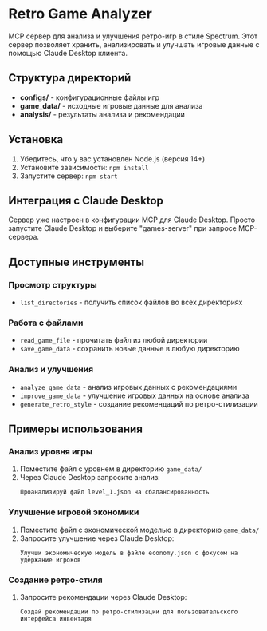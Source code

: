 # Retro Game Analyzer

MCP сервер для анализа и улучшения ретро-игр в стиле Spectrum. Этот сервер позволяет хранить, анализировать и улучшать игровые данные с помощью Claude Desktop клиента.

## Структура директорий

- **configs/** - конфигурационные файлы игр
- **game_data/** - исходные игровые данные для анализа
- **analysis/** - результаты анализа и рекомендации

## Установка

1. Убедитесь, что у вас установлен Node.js (версия 14+)
2. Установите зависимости: `npm install`
3. Запустите сервер: `npm start`

## Интеграция с Claude Desktop

Сервер уже настроен в конфигурации MCP для Claude Desktop. Просто запустите Claude Desktop и выберите "games-server" при запросе MCP-сервера.

## Доступные инструменты

### Просмотр структуры

- `list_directories` - получить список файлов во всех директориях

### Работа с файлами

- `read_game_file` - прочитать файл из любой директории
- `save_game_data` - сохранить новые данные в любую директорию

### Анализ и улучшения

- `analyze_game_data` - анализ игровых данных с рекомендациями
- `improve_game_data` - улучшение игровых данных на основе анализа
- `generate_retro_style` - создание рекомендаций по ретро-стилизации

## Примеры использования

### Анализ уровня игры

1. Поместите файл с уровнем в директорию `game_data/`
2. Через Claude Desktop запросите анализ: 
   ```
   Проанализируй файл level_1.json на сбалансированность
   ```

### Улучшение игровой экономики

1. Поместите файл с экономической моделью в директорию `game_data/`
2. Запросите улучшение через Claude Desktop:
   ```
   Улучши экономическую модель в файле economy.json с фокусом на удержание игроков
   ```

### Создание ретро-стиля

1. Запросите рекомендации через Claude Desktop:
   ```
   Создай рекомендации по ретро-стилизации для пользовательского интерфейса инвентаря
   ``` 